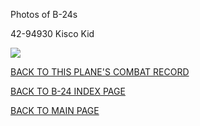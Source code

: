 
Photos of B-24s






 




42-94930 Kisco Kid  

![](42-94930.jpg)  
  

[BACK TO THIS PLANE'S COMBAT RECORD](ValorToVictory/b24s/42-94930.md)  

[BACK TO B-24 INDEX PAGE](ValorToVictory/000b24s.md)  

[BACK TO MAIN PAGE](ValorToVictory/index.html)


